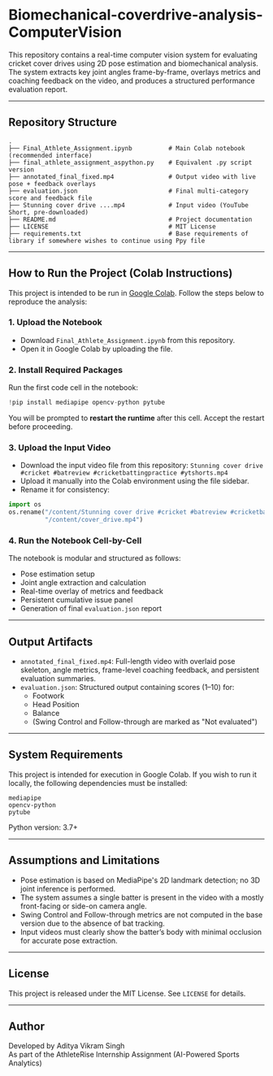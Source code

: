 # Biomechanical-coverdrive-analysis-ComputerVision

This repository contains a real-time computer vision system for evaluating cricket cover drives using 2D pose estimation and biomechanical analysis. The system extracts key joint angles frame-by-frame, overlays metrics and coaching feedback on the video, and produces a structured performance evaluation report.

---

## Repository Structure

```
.
├── Final_Athlete_Assignment.ipynb          # Main Colab notebook (recommended interface)
├── final_athlete_assignment_aspython.py    # Equivalent .py script version
├── annotated_final_fixed.mp4               # Output video with live pose + feedback overlays
├── evaluation.json                         # Final multi-category score and feedback file
├── Stunning cover drive ....mp4            # Input video (YouTube Short, pre-downloaded)
├── README.md                               # Project documentation
├── LICENSE                                 # MIT License
├── requirements.txt                        # Base requirements of library if somewhere wishes to continue using Ppy file
```

---

## How to Run the Project (Colab Instructions)

This project is intended to be run in [Google Colab](https://colab.research.google.com/). Follow the steps below to reproduce the analysis:

### 1. Upload the Notebook
- Download `Final_Athlete_Assignment.ipynb` from this repository.
- Open it in Google Colab by uploading the file.

### 2. Install Required Packages
Run the first code cell in the notebook:

```python
!pip install mediapipe opencv-python pytube
```

You will be prompted to **restart the runtime** after this cell. Accept the restart before proceeding.

### 3. Upload the Input Video
- Download the input video file from this repository:
  `Stunning cover drive #cricket #batreview #cricketbattingpractice #ytshorts.mp4`
- Upload it manually into the Colab environment using the file sidebar.
- Rename it for consistency:

```python
import os
os.rename("/content/Stunning cover drive #cricket #batreview #cricketbattingpractice #ytshorts.mp4",
          "/content/cover_drive.mp4")
```

### 4. Run the Notebook Cell-by-Cell
The notebook is modular and structured as follows:
- Pose estimation setup
- Joint angle extraction and calculation
- Real-time overlay of metrics and feedback
- Persistent cumulative issue panel
- Generation of final `evaluation.json` report

---

## Output Artifacts

- `annotated_final_fixed.mp4`: Full-length video with overlaid pose skeleton, angle metrics, frame-level coaching feedback, and persistent evaluation summaries.
- `evaluation.json`: Structured output containing scores (1–10) for:
  - Footwork
  - Head Position
  - Balance
  - (Swing Control and Follow-through are marked as "Not evaluated")

---

## System Requirements

This project is intended for execution in Google Colab. If you wish to run it locally, the following dependencies must be installed:

```
mediapipe
opencv-python
pytube
```

Python version: 3.7+

---

## Assumptions and Limitations

- Pose estimation is based on MediaPipe's 2D landmark detection; no 3D joint inference is performed.
- The system assumes a single batter is present in the video with a mostly front-facing or side-on camera angle.
- Swing Control and Follow-through metrics are not computed in the base version due to the absence of bat tracking.
- Input videos must clearly show the batter’s body with minimal occlusion for accurate pose extraction.

---

## License

This project is released under the MIT License. See `LICENSE` for details.

---

## Author

Developed by Aditya Vikram Singh  
As part of the AthleteRise Internship Assignment (AI-Powered Sports Analytics)


